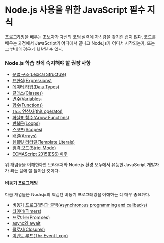 # Node.js 사용을 위한 JavaScript 필수 지식

프로그래밍을 배우는 초보자가 자신의 코딩 실력에 자신감을 갖기란 쉽지 않다. 코드를 배우는 과정에서 JavaScript가 어디에서 끝나고 Node.js가 어디서 시작되는지, 또는 그 반대의 경우가 헷갈릴 수 있다.

### Node.js 학습 전에 숙지해야 할 권장 사항

- [문법 구조(Lexical Structure)](https://developer.mozilla.org/en-US/docs/Web/JavaScript/Reference/Lexical_grammar)
- [표현식(Expressions)](https://developer.mozilla.org/en-US/docs/Web/JavaScript/Reference/Operators)
- [데이터 타입(Data Types)](https://developer.mozilla.org/en-US/docs/Web/JavaScript/Data_structures)
- [클래스(Classes)](https://developer.mozilla.org/en-US/docs/Web/JavaScript/Reference/Classes)
- [변수(Variables)](https://developer.mozilla.org/en-US/docs/Learn/JavaScript/First_steps/Variables#what_is_a_variable)
- [함수(Functions)](https://developer.mozilla.org/en-US/docs/Web/JavaScript/Guide/Functions)
- [`this` 연산자(this operator)](https://developer.mozilla.org/en-US/docs/Web/JavaScript/Reference/Operators/this)
- [화살표 함수(Arrow Functions)](https://developer.mozilla.org/en-US/docs/Web/JavaScript/Reference/Functions/Arrow_functions)
- [반복문(Loops)](https://developer.mozilla.org/en-US/docs/Web/JavaScript/Guide/Loops_and_iteration)
- [스코프(Scopes)](https://developer.mozilla.org/en-US/docs/Glossary/Scope)
- [배열(Arrays)](https://developer.mozilla.org/en-US/docs/Web/JavaScript/Reference/Global_Objects/Array)
- [템플릿 리터럴(Template Literals)](https://developer.mozilla.org/en-US/docs/Web/JavaScript/Reference/Template_literals)
- [엄격 모드(Strict Mode)](https://developer.mozilla.org/en-US/docs/Web/JavaScript/Reference/Strict_mode)
- [ECMAScript 2015(ES6) 이후](/learn/getting-started/ecmascript-2015-es6-and-beyond)

위 개념들을 이해한다면 브라우저와 Node.js 환경 모두에서 유능한 JavaScript 개발자가 되는 길에 잘 들어선 것이다.

#### 비동기 프로그래밍

다음 개념들은 Node.js의 핵심인 비동기 프로그래밍을 이해하는 데 매우 중요하다:

- [비동기 프로그래밍과 콜백(Asynchronous programming and callbacks)](https://developer.mozilla.org/en-US/docs/Learn/JavaScript/Asynchronous/Introducing)
- [타이머(Timers)](https://developer.mozilla.org/en-US/docs/Web/API/setTimeout)
- [프로미스(Promises)](https://developer.mozilla.org/en-US/docs/Web/JavaScript/Guide/Using_promises)
- [async와 await](https://developer.mozilla.org/en-US/docs/Web/JavaScript/Reference/Statements/async_function)
- [클로저(Closures)](https://developer.mozilla.org/en-US/docs/Web/JavaScript/Closures)
- [이벤트 루프(The Event Loop)](https://developer.mozilla.org/en-US/docs/Web/JavaScript/EventLoop)